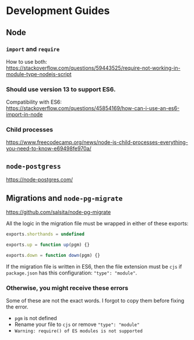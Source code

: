 # Development Guides

## Node

### `import` and `require`

How to use both:
<br/>https://stackoverflow.com/questions/59443525/require-not-working-in-module-type-nodejs-script

### Should use version 13 to support ES6.

Compatibility with ES6:
<br/>https://stackoverflow.com/questions/45854169/how-can-i-use-an-es6-import-in-node

### Child processes

https://www.freecodecamp.org/news/node-js-child-processes-everything-you-need-to-know-e69498fe970a/

## `node-postgress`

https://node-postgres.com/

## Migrations and `node-pg-migrate`

https://github.com/salsita/node-pg-migrate

All the logic in the migration file must be wrapped in either of these exports:

```javascript
exports.shorthands = undefined

exports.up = function up(pgm) {}

exports.down = function down(pgm) {}
```

If the migration file is written in ES6, then the file extension must be `cjs` if `package.json` has this configuration: `"type": "module"`.

### Otherwise, you might receive these errors

Some of these are not the exact words. I forgot to copy them before fixing the error.
* `pgm` is not defined
* Rename your file to `cjs` or remove `"type": "module"`
* `Warning: require() of ES modules is not supported`